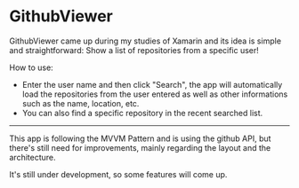 # GithubViewer
GithubViewer came up during my studies of Xamarin and its idea is simple and straightforward: Show a list of repositories from a specific user!

How to use:

* Enter the user name and then click "Search", the app will automatically load the repositories from the user entered as well as other informations
such as the name, location, etc.
* You can also find a specific repository in the recent searched list.

___

This app is following the MVVM Pattern and is using the github API, but there's still need for improvements, mainly regarding the layout and the architecture.

It's still under development, so some features will come up.


